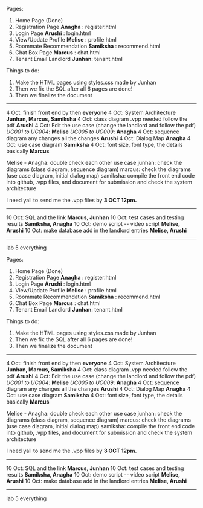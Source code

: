 Pages:
1. Home Page (Done)
2. Registration Page **Anagha** : register.html
3. Login Page **Arushi** : login.html
4. View/Update Profile **Melise** : profile.html
5. Roommate Recommendation **Samiksha** : recommend.html
6. Chat Box Page **Marcus** : chat.html
7. Tenant Email Landlord **Junhan**: tenant.html


Things to do:
1. Make the HTML pages using styles.css made by Junhan 
2. Then we fix the SQL after all 6 pages are done!
3. Then we finalize the document


--------
4 Oct: finish front end by then **everyone**
4 Oct: System Architecture **Junhan, Marcus, Samiksha** 
4 Oct: class diagram .vpp needed follow the pdf **Arushi**
4 Oct: Edit the use case (change the landlord and follow the pdf)
 *UC001 to UC004*: **Melise**
 *UC005 to UC009*: **Anagha**
4 Oct: sequence diagram any changes all the changes  **Arushi**
4 Oct: Dialog Map **Anagha**
4 Oct: use case diagram **Samiksha**
4 Oct: font size, font type, the details basically **Marcus**

Melise - Anagha: double check each other use case
junhan: check the diagrams (class diagram, sequence diagram)
marcus: check the diagrams (use case diagram, initial dialog map)
samiksha: compile the front end code into github, .vpp files, and document for submission and check the system architecture 

I need yall to send me the .vpp files by **3 OCT 12pm.** 


------------

10 Oct: SQL and the link **Marcus, Junhan**
10 Oct: test cases and testing results **Samiksha, Anagha**
10 Oct: demo script -- video script **Melise, Arushi**
10 Oct: make database add in the landlord entries **Melise, Arushi**

---------

lab 5 everything 


Pages:
1. Home Page (Done)
2. Registration Page **Anagha** : register.html
3. Login Page **Arushi** : login.html
4. View/Update Profile **Melise** : profile.html
5. Roommate Recommendation **Samiksha** : recommend.html
6. Chat Box Page **Marcus** : chat.html
7. Tenant Email Landlord **Junhan**: tenant.html


Things to do:
1. Make the HTML pages using styles.css made by Junhan 
2. Then we fix the SQL after all 6 pages are done!
3. Then we finalize the document


--------
4 Oct: finish front end by then **everyone**
4 Oct: System Architecture **Junhan, Marcus, Samiksha** 
4 Oct: class diagram .vpp needed follow the pdf **Arushi**
4 Oct: Edit the use case (change the landlord and follow the pdf)
 *UC001 to UC004*: **Melise**
 *UC005 to UC009*: **Anagha**
4 Oct: sequence diagram any changes all the changes  **Arushi**
4 Oct: Dialog Map **Anagha**
4 Oct: use case diagram **Samiksha**
4 Oct: font size, font type, the details basically **Marcus**

Melise - Anagha: double check each other use case
junhan: check the diagrams (class diagram, sequence diagram)
marcus: check the diagrams (use case diagram, initial dialog map)
samiksha: compile the front end code into github, .vpp files, and document for submission and check the system architecture 

I need yall to send me the .vpp files by **3 OCT 12pm.** 


------------

10 Oct: SQL and the link **Marcus, Junhan**
10 Oct: test cases and testing results **Samiksha, Anagha**
10 Oct: demo script -- video script **Melise, Arushi**
10 Oct: make database add in the landlord entries **Melise, Arushi**

---------

lab 5 everything 


